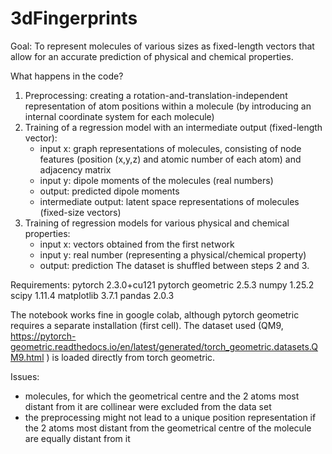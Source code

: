 # 3dFingerprints
Goal:
To represent molecules of various sizes as fixed-length vectors that allow for an accurate prediction of physical and chemical properties.

What happens in the code?
1) Preprocessing: creating a rotation-and-translation-independent representation of atom positions within a molecule (by introducing an internal coordinate system for each molecule)
2) Training of a regression model with an intermediate output (fixed-length vector):
   - input x: graph representations of molecules, consisting of node features (position (x,y,z) and atomic number of each atom) and adjacency matrix
   - input y: dipole moments of the molecules (real numbers)
   - output: predicted dipole moments
   - intermediate output: latent space representations of molecules (fixed-size vectors)
3) Training of regression models for various physical and chemical properties:
   - input x: vectors obtained from the first network
   - input y: real number (representing a physical/chemical property)
   - output: prediction
The dataset is shuffled between steps 2 and 3.

Requirements:
pytorch 2.3.0+cu121
pytorch geometric 2.5.3
numpy 1.25.2
scipy 1.11.4
matplotlib 3.7.1
pandas 2.0.3

The notebook works fine in google colab, although pytorch geometric requires a separate installation (first cell).
The dataset used (QM9, https://pytorch-geometric.readthedocs.io/en/latest/generated/torch_geometric.datasets.QM9.html ) is loaded directly from torch geometric.

Issues:
- molecules, for which the geometrical centre and the 2 atoms most distant from it are collinear were excluded from the data set
- the preprocessing might not lead to a unique position representation if the 2 atoms most distant from the geometrical centre of the molecule are equally distant from it


